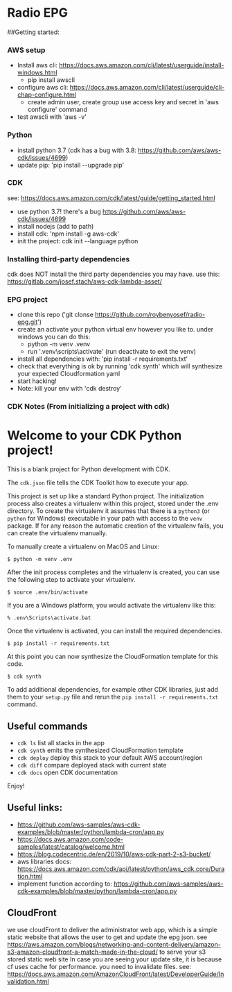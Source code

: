 # Radio EPG

##Getting started:

### AWS setup
* Install aws cli: https://docs.aws.amazon.com/cli/latest/userguide/install-windows.html
  * pip install awscli
* configure aws cli: https://docs.aws.amazon.com/cli/latest/userguide/cli-chap-configure.html
  * create admin user, create group use access key and secret in 'aws configure' command
* test awscli with 'aws -v'

### Python
* install python 3.7 (cdk has a bug with 3.8: https://github.com/aws/aws-cdk/issues/4699)
* update pip: 'pip install --upgrade pip'

### CDK 
see: https://docs.aws.amazon.com/cdk/latest/guide/getting_started.html
* use python 3.7! there's a bug https://github.com/aws/aws-cdk/issues/4699
* install nodejs (add to path)
* install cdk: 'npm install -g aws-cdk'
* init the project: cdk init --language python

### Installing third-party dependencies
cdk does NOT install the third party dependencies you may have.
use this: https://gitlab.com/josef.stach/aws-cdk-lambda-asset/

### EPG project
* clone this repo ('git clonse https://github.com/roybenyosef/radio-epg.git')
* create an activate your python virtual env however you like to. under windows you can do this:
  * python -m venv .venv
  * run '.venv\scripts\activate' (run deactivate to exit the venv)
* install all dependencies with: 'pip install -r requirements.txt'
* check that everything is ok by running 'cdk synth' which will synthesize your expected Cloudformation yaml
* start hacking!
* Note: kill your env with 'cdk destroy'

### CDK Notes (From initializing a project with cdk)

# Welcome to your CDK Python project!

This is a blank project for Python development with CDK.

The `cdk.json` file tells the CDK Toolkit how to execute your app.

This project is set up like a standard Python project.  The initialization
process also creates a virtualenv within this project, stored under the .env
directory.  To create the virtualenv it assumes that there is a `python3`
(or `python` for Windows) executable in your path with access to the `venv`
package. If for any reason the automatic creation of the virtualenv fails,
you can create the virtualenv manually.

To manually create a virtualenv on MacOS and Linux:

```
$ python -m venv .env
```

After the init process completes and the virtualenv is created, you can use the following
step to activate your virtualenv.

```
$ source .env/bin/activate
```

If you are a Windows platform, you would activate the virtualenv like this:

```
% .env\Scripts\activate.bat
```

Once the virtualenv is activated, you can install the required dependencies.

```
$ pip install -r requirements.txt
```

At this point you can now synthesize the CloudFormation template for this code.

```
$ cdk synth
```

To add additional dependencies, for example other CDK libraries, just add
them to your `setup.py` file and rerun the `pip install -r requirements.txt`
command.

## Useful commands

 * `cdk ls`          list all stacks in the app
 * `cdk synth`       emits the synthesized CloudFormation template
 * `cdk deploy`      deploy this stack to your default AWS account/region
 * `cdk diff`        compare deployed stack with current state
 * `cdk docs`        open CDK documentation

Enjoy!


## Useful links:
* https://github.com/aws-samples/aws-cdk-examples/blob/master/python/lambda-cron/app.py
* https://docs.aws.amazon.com/code-samples/latest/catalog/welcome.html
* https://blog.codecentric.de/en/2019/10/aws-cdk-part-2-s3-bucket/
* aws libraries docs: https://docs.aws.amazon.com/cdk/api/latest/python/aws_cdk.core/Duration.html
* implement function according to: https://github.com/aws-samples/aws-cdk-examples/blob/master/python/lambda-cron/app.py

## CloudFront
we use cloudFront to deliver the administrator web app, which is a simple static website that allows the user to get and update the epg json. 
see https://aws.amazon.com/blogs/networking-and-content-delivery/amazon-s3-amazon-cloudfront-a-match-made-in-the-cloud/
to serve your s3 stored static web site
In case you are seeing your update site, it is because cf uses cache for performance. you need to invalidate files.
see: https://docs.aws.amazon.com/AmazonCloudFront/latest/DeveloperGuide/Invalidation.html

